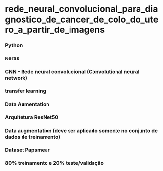# rede_neural_convolucional_para_diagnostico_de_cancer_de_colo_do_utero_a_partir_de_imagens

### Python
### Keras
### CNN - Rede neural convolucional (Convolutional neural network)
### transfer learning
### Data Aumentation
### Arquitetura ResNet50
### Data augmentation (deve ser aplicado somente no conjunto de dados de treinamento)
### Dataset Papsmear
### 80% treinamento e 20% teste/validação

